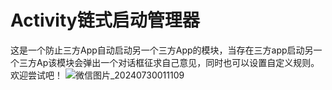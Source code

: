 # Activity链式启动管理器
这是一个防止三方App自动启动另一个三方App的模块，当存在三方app启动另一个三方Ap该模块会弹出一个对话框征求自己意见，同时也可以设置自定义规则。 欢迎尝试吧！
![微信图片_20240730011109](https://github.com/user-attachments/assets/6c49a861-8faf-4fa7-be59-cddabc0d941c)
